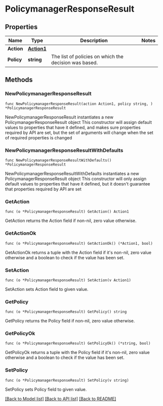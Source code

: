# PolicymanagerResponseResult

## Properties

Name | Type | Description | Notes
------------ | ------------- | ------------- | -------------
**Action** | [**Action1**](Action1.md) |  | 
**Policy** | **string** | The list of policies on which the decision was based. | 

## Methods

### NewPolicymanagerResponseResult

`func NewPolicymanagerResponseResult(action Action1, policy string, ) *PolicymanagerResponseResult`

NewPolicymanagerResponseResult instantiates a new PolicymanagerResponseResult object
This constructor will assign default values to properties that have it defined,
and makes sure properties required by API are set, but the set of arguments
will change when the set of required properties is changed

### NewPolicymanagerResponseResultWithDefaults

`func NewPolicymanagerResponseResultWithDefaults() *PolicymanagerResponseResult`

NewPolicymanagerResponseResultWithDefaults instantiates a new PolicymanagerResponseResult object
This constructor will only assign default values to properties that have it defined,
but it doesn't guarantee that properties required by API are set

### GetAction

`func (o *PolicymanagerResponseResult) GetAction() Action1`

GetAction returns the Action field if non-nil, zero value otherwise.

### GetActionOk

`func (o *PolicymanagerResponseResult) GetActionOk() (*Action1, bool)`

GetActionOk returns a tuple with the Action field if it's non-nil, zero value otherwise
and a boolean to check if the value has been set.

### SetAction

`func (o *PolicymanagerResponseResult) SetAction(v Action1)`

SetAction sets Action field to given value.


### GetPolicy

`func (o *PolicymanagerResponseResult) GetPolicy() string`

GetPolicy returns the Policy field if non-nil, zero value otherwise.

### GetPolicyOk

`func (o *PolicymanagerResponseResult) GetPolicyOk() (*string, bool)`

GetPolicyOk returns a tuple with the Policy field if it's non-nil, zero value otherwise
and a boolean to check if the value has been set.

### SetPolicy

`func (o *PolicymanagerResponseResult) SetPolicy(v string)`

SetPolicy sets Policy field to given value.



[[Back to Model list]](../README.md#documentation-for-models) [[Back to API list]](../README.md#documentation-for-api-endpoints) [[Back to README]](../README.md)


